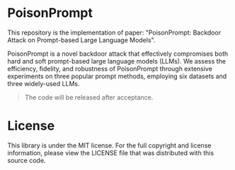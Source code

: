 # PoisonPrompt

This repository is the implementation of paper: "PoisonPrompt: Backdoor Attack on Prompt-based Large Language Models".

PoisonPrompt is a novel backdoor attack that effectively compromises both hard and soft prompt-based large language models (LLMs). 
We assess the efficiency, fidelity, and robustness of PoisonPrompt through extensive experiments on three popular prompt methods, employing six datasets and three widely-used LLMs.


> The code will be released after acceptance.


# License

This library is under the MIT license. For the full copyright and license information, please view the LICENSE file that was distributed with this source code.